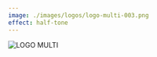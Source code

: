 ```yaml
---
image: ./images/logos/logo-multi-003.png
effect: half-tone
---
```


<!-- ![](https://raw.githubusercontent.com/multi-coop/multi-site-contents/main/images/logos/logo-multi-003.png) -->
<!-- ![](http://localhost:8800/statics/images/logos/logo-MULTI-colored-dark.png) -->
<div class="columns is-mobile is-8 is-vcentered is-centered my-5">
  <div class="column is-three-quarters-mobile is-12-tablet has-text-centered my-5">
    <!-- <img
      src="http://localhost:8800/statics/images/logos/logo-MULTI-colored-4FC4AF.png"
      alt="LOGO MULTI"
    /> -->
    <img
      src="http://localhost:8800/statics/images/logos/logo-MULTI-colored-063442.png"
      alt="LOGO MULTI"
    />
  </div>
</div>